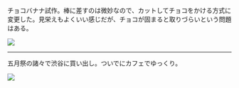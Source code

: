 チョコバナナ試作。棒に差すのは微妙なので、カットしてチョコをかける方式に変更した。見栄えもよくいい感じだが、チョコが固まると取りづらいという問題はある。

![](https://ceshmina-photos.s3.ap-northeast-1.amazonaws.com/medium/201505/20150503-124854.jpg)

---

五月祭の諸々で渋谷に買い出し。ついでにカフェでゆっくり。

![](https://ceshmina-photos.s3.ap-northeast-1.amazonaws.com/medium/201505/20150503-162534.jpg)
